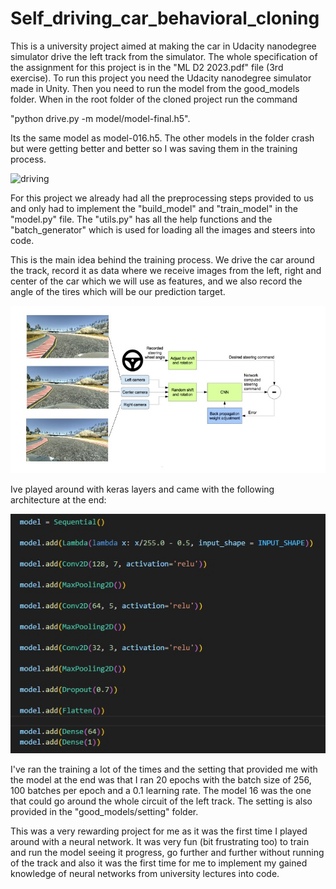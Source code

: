 
# Self_driving_car_behavioral_cloning

This is a university project aimed at making the car in Udacity nanodegree simulator drive the left track from the simulator.
The whole specification of the assignment for this project is in the "ML D2 2023.pdf" file (3rd exercise).
To run this project you need the Udacity nanodegree simulator made in Unity. Then you need to run the model from the good_models folder. When in the root folder of the cloned project run the command 

"python drive.py -m model/model-final.h5". 

Its the same model as model-016.h5. The other models in the folder crash but were getting better and better so I was saving them in the training process.

![driving](https://github.com/Mixa26/Self_driving_car_behavioral_cloning/blob/7a374a5bd2ba071ef49ea0b6d70e31a34590ac14/pictures/Desktop%202023.06.16%20-%2017.56.42.02_1.gif)

For this project we already had all the preprocessing steps provided to us and only had to implement the "build_model" and "train_model" in the "model.py" file. The "utils.py" has all the help functions and the "batch_generator" which is used for loading all the images and steers into code.

This is the main idea behind the training process. We drive the car around the track, record it as data where we receive images from the left, right and center of the car which we will use as features, and we also record the angle of the tires which will be our prediction target.

![training](https://github.com/Mixa26/Self_driving_car_behavioral_cloning/blob/7a374a5bd2ba071ef49ea0b6d70e31a34590ac14/pictures/training.jpg)

Ive played around with keras layers and came with the following architecture at the end:

![neural_network](https://github.com/Mixa26/Self_driving_car_behavioral_cloning/blob/7a374a5bd2ba071ef49ea0b6d70e31a34590ac14/pictures/neural_network.jpg)

I've ran the training a lot of the times and the setting that provided me with the model at the end was that
I ran 20 epochs with the batch size of 256, 100 batches per epoch and a 0.1 learning rate. The model 16 was the one that could go around the whole circuit of the left track. The setting is also provided in the "good_models/setting" folder.

This was a very rewarding project for me as it was the first time I played around with a neural network. It was very fun (bit frustrating too) to train and run the model seeing it progress, go further and further without running of the track and also it was the first time for me to implement my gained knowledge of neural networks from university lectures into code.
